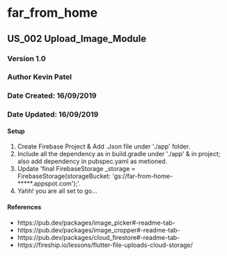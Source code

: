 # far_from_home
## US_002 Upload_Image_Module
### Version 1.0

### Author Kevin Patel
### Date Created: 16/09/2019
### Date Updated: 16/09/2019

#### Setup
<ol>
  <li>
    Create Firebase Project & Add .Json file under  './app' folder.
  </li>
  <li>
    Include all the dependency as in build.gradle under './app' & in project; also add dependency in pubspec.yaml as metioned.
  </li>
  <li>
    Update 'final FirebaseStorage _storage = FirebaseStorage(storageBucket: 'gs://far-from-home-*****.appspot.com');'.
  </li>
  <li>
    Yahh! you are all set to go...
  </li>
</ol>
  

#### References
<ul>
  <li>
    https://pub.dev/packages/image_picker#-readme-tab-
  </li>
  <li>
    https://pub.dev/packages/image_cropper#-readme-tab-
  </li>
  <li>
    https://pub.dev/packages/cloud_firestore#-readme-tab-
  </li>  
  <li>
    https://fireship.io/lessons/flutter-file-uploads-cloud-storage/
  </li>
</ul>
